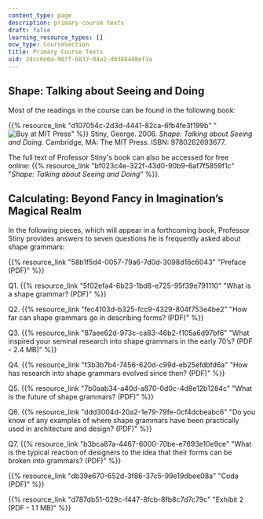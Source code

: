 ```yaml
---
content_type: page
description: primary course texts
draft: false
learning_resource_types: []
ocw_type: CourseSection
title: Primary Course Texts
uid: 24cc6e0a-907f-6837-04a2-d0388448ef1a
---
```

## Shape: Talking about Seeing and Doing

Most of the readings in the course can be found in the following book:

{{% resource_link "d107054c-2d3d-4441-82ca-6fb4fe3f199b" "![Buy at MIT Press](/images/mp_logo.gif)" %}} Stiny, George. 2006. *Shape: Talking about Seeing and Doing.* Cambridge, MA: The MIT Press. ISBN: 9780262693677.

The full text of Professor Stiny's book can also be accessed for free online: {{% resource_link "bf023c4e-322f-43d0-90b9-6af7f5859f1c" "*Shape: Talking about Seeing and Doing*" %}}*.*

## Calculating: Beyond Fancy in Imagination’s Magical Realm

In the following pieces, which will appear in a forthcoming book, Professor Stiny provides answers to seven questions he is frequently asked about shape grammars:

{{% resource_link "58b1f5d4-0057-79a6-7d0d-3098d16c6043" "Preface (PDF)" %}}

Q1. {{% resource_link "5f02efa4-6b23-1bd8-e725-95f39e791110" "What is a shape grammar? (PDF)" %}}

Q2. {{% resource_link "fec4103d-b325-fcc9-4329-804f753e4be2" "How far can shape grammars go in describing forms? (PDF)" %}}

Q3. {{% resource_link "87aee62d-973c-ca83-46b2-f105a6d97bf6" "What inspired your seminal research into shape grammars in the early 70’s? (PDF - 2.4 MB)" %}}

Q4. {{% resource_link "f3b3b7b4-7456-620d-c99d-eb25efdbfd6a" "How has research into shape grammars evolved since then? (PDF)" %}}

Q5. {{% resource_link "7b0aab34-a40d-a870-0d0c-4d8e12b1284c" "What is the future of shape grammars? (PDF)" %}}

Q6. {{% resource_link "ddd3004d-20a2-1e79-79fe-0cf4dcbeabc6" "Do you know of any examples of where shape grammars have been practically used in architecture and design? (PDF)" %}}

Q7. {{% resource_link "b3bca87a-4467-6000-70be-e7693e10e9ce" "What is the typical reaction of designers to the idea that their forms can be broken into grammars? (PDF)" %}}

{{% resource_link "db39e670-652d-3f86-37c5-99e19dbee08a" "Coda (PDF)" %}}

{{% resource_link "d787db51-029c-f447-8fcb-8fb8c7d7c79c" "Exhibit 2 (PDF - 1.1 MB)" %}}